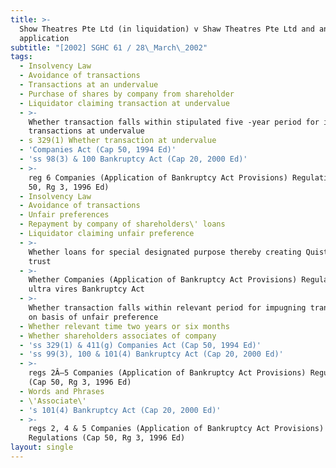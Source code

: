 ```yaml
---
title: >-
  Show Theatres Pte Ltd (in liquidation) v Shaw Theatres Pte Ltd and another
  application
subtitle: "[2002] SGHC 61 / 28\_March\_2002"
tags:
  - Insolvency Law
  - Avoidance of transactions
  - Transactions at an undervalue
  - Purchase of shares by company from shareholder
  - Liquidator claiming transaction at undervalue
  - >-
    Whether transaction falls within stipulated five -year period for impugning
    transactions at undervalue
  - s 329(1) Whether transaction at undervalue
  - 'Companies Act (Cap 50, 1994 Ed)'
  - 'ss 98(3) & 100 Bankruptcy Act (Cap 20, 2000 Ed)'
  - >-
    reg 6 Companies (Application of Bankruptcy Act Provisions) Regulations (Cap
    50, Rg 3, 1996 Ed)
  - Insolvency Law
  - Avoidance of transactions
  - Unfair preferences
  - Repayment by company of shareholders\' loans
  - Liquidator claiming unfair preference
  - >-
    Whether loans for special designated purpose thereby creating Quistclose
    trust
  - >-
    Whether Companies (Application of Bankruptcy Act Provisions) Regulations
    ultra vires Bankruptcy Act
  - >-
    Whether transaction falls within relevant period for impugning transactions
    on basis of unfair preference
  - Whether relevant time two years or six months
  - Whether shareholders associates of company
  - 'ss 329(1) & 411(g) Companies Act (Cap 50, 1994 Ed)'
  - 'ss 99(3), 100 & 101(4) Bankruptcy Act (Cap 20, 2000 Ed)'
  - >-
    regs 2Â–5 Companies (Application of Bankruptcy Act Provisions) Regulations
    (Cap 50, Rg 3, 1996 Ed)
  - Words and Phrases
  - \'Associate\'
  - 's 101(4) Bankruptcy Act (Cap 20, 2000 Ed)'
  - >-
    regs 2, 4 & 5 Companies (Application of Bankruptcy Act Provisions)
    Regulations (Cap 50, Rg 3, 1996 Ed)
layout: single
---
```


